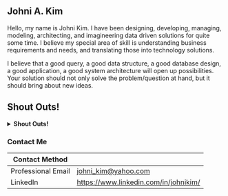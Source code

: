## Johni A. Kim

Hello, my name is Johni Kim. I have been designing, developing, managing, modeling, architecting, and imagineering data driven solutions for quite some time.  I believe my special area of skill is understanding business requirements and needs, and translating those into technology solutions.  

I believe that a good query, a good data structure, a good database design, a good application, a good system architecture will open up possibilities.  Your solution should not only solve the problem/question at hand, but it should bring about new ideas.

## Shout Outs!
<details><summary><strong>Shout Outs!</strong></summary> 
Below is a list of people and organizations that have provided me with inspiration, guidance or useful knowlege.

I will be continually adding to this list.

- Edgar Codd and Chris Date - these gents started all my feelz about relationships and normalizing things.
- Rodman Smith - whose patience allowed a young man to get out of his own head and learn from a quality engineer.
- [Josh Starmer Phd (StatQuest)](https://www.youtube.com/c/joshstarmer) - Does anybody explain stats or ML better?
- [Graeme C. Simsion](https://en.wikipedia.org/wiki/Graeme_Simsion) - who wrote the first data modeling book I ever read, [Data Modeling Essentials](https://www.amazon.com/Modeling-Essentials-Third-Graeme-Simsion/dp/0126445516), and set me on my initial path.
- Mike Nunes - CIO at SmartLabs, Inc. - a CIO that truly inspires pride in work, collaboration, and service.  I may have to name a child after him.
- ...much more to come...
  
</details>

### Contact Me

| Contact Method |  |
| --- | --- |
| Professional Email | johni_kim@yahoo.com |
| LinkedIn | https://www.linkedin.com/in/johnikim/ |

